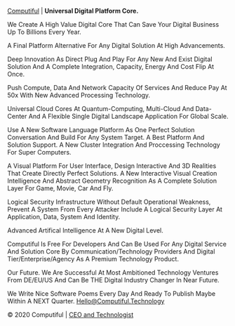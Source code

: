 <a target="_blank" href="http://Computiful.Technology">Computiful</a> | <b>Universal Digital Platform Core.</b>

We Create A High Value Digital Core That Can Save Your Digital Business Up To Billions Every Year.

A Final Platform Alternative For Any Digital Solution At High Advancements.

Deep Innovation As Direct Plug And Play For Any New And Exist Digital Solution And A Complete Integration, Capacity, Energy And Cost Flip At Once.

Push Compute, Data And Network Capacity Of Services And Reduce Pay At 50x With New Advanced Processing Technology.

Universal Cloud Cores At Quantum-Computing, Multi-Cloud And Data-Center And A Flexible Single Digital Landscape Application For Global Scale.

Use A New Software Language Platform As One Perfect Solution Conversation And Build For Any System Target. A Best Platform And Solution Support. A New Cluster Integration And Proccessing Technology For Super Computers.

A Visual Platform For User Interface, Design Interactive And 3D Realities That Create Directly Perfect Solutions. A New Interactive Visual Creation Intelligence And Abstract Geometry Recognition As A Complete Solution Layer For Game, Movie, Car And Fly.

Logical Security Infrastructure Without Default Operational Weakness, Prevent A System From Every Attacker Include A Logical Security Layer At Application, Data, System And Identity.

Advanced Artifical Intelligence At A New Digital Level.

Computiful Is Free For Developers And Can Be Used For Any Digital Service And Solution Core By Communication/Technology Providers And Digital Tier/Enterprise/Agency As A Premium Technology Product.

Our Future.
We Are Successful At Most Ambitioned Technology Ventures From DE/EU/US And Can Be THE Digital Industry Changer In Near Future.

We Write Nice Software Poems Every Day And Ready To Publish Maybe Within A NEXT Quarter.
<a class="mail" href="mailto:Hello@Computiful.Technology">Hello@Computiful.Technology</a>

<div class="copy">© 2020 Computiful | <a class="founder" href="https://linkedin.com/in/ms84/">CEO and Technologist</a></div>
